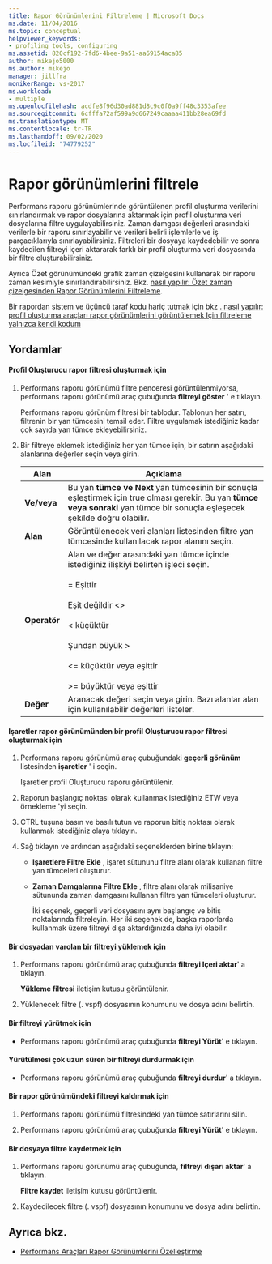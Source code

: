 ```yaml
---
title: Rapor Görünümlerini Filtreleme | Microsoft Docs
ms.date: 11/04/2016
ms.topic: conceptual
helpviewer_keywords:
- profiling tools, configuring
ms.assetid: 820cf192-7fd6-4bee-9a51-aa69154aca85
author: mikejo5000
ms.author: mikejo
manager: jillfra
monikerRange: vs-2017
ms.workload:
- multiple
ms.openlocfilehash: acdfe8f96d30ad881d8c9c0f0a9ff48c3353afee
ms.sourcegitcommit: 6cfffa72af599a9d667249caaaa411bb28ea69fd
ms.translationtype: MT
ms.contentlocale: tr-TR
ms.lasthandoff: 09/02/2020
ms.locfileid: "74779252"
---
```

# <a name="filter-report-views"></a>Rapor görünümlerini filtrele
Performans raporu görünümlerinde görüntülenen profil oluşturma verilerini sınırlandırmak ve rapor dosyalarına aktarmak için profil oluşturma veri dosyalarına filtre uygulayabilirsiniz. Zaman damgası değerleri arasındaki verilerle bir raporu sınırlayabilir ve verileri belirli işlemlerle ve iş parçacıklarıyla sınırlayabilirsiniz. Filtreleri bir dosyaya kaydedebilir ve sonra kaydedilen filtreyi içeri aktararak farklı bir profil oluşturma veri dosyasında bir filtre oluşturabilirsiniz.

 Ayrıca Özet görünümündeki grafik zaman çizelgesini kullanarak bir raporu zaman kesimiyle sınırlandırabilirsiniz. Bkz. [nasıl yapılır: Özet zaman çizelgesinden Rapor Görünümlerini Filtreleme](../profiling/how-to-filter-report-views-from-the-summary-timeline.md).

 Bir rapordan sistem ve üçüncü taraf kodu hariç tutmak için bkz [. nasıl yapılır: profil oluşturma araçları rapor görünümlerini görüntülemek Için filtreleme yalnızca kendi kodum](../profiling/how-to-filter-profiling-tools-report-views-to-display-just-my-code.md)

## <a name="procedures"></a>Yordamlar

#### <a name="to-create-a-profiler-report-filter"></a>Profil Oluşturucu rapor filtresi oluşturmak için

1. Performans raporu görünümü filtre penceresi görüntülenmiyorsa, performans raporu görünümü araç çubuğunda **filtreyi göster** ' e tıklayın.

     Performans raporu görünüm filtresi bir tablodur. Tablonun her satırı, filtrenin bir yan tümcesini temsil eder. Filtre uygulamak istediğiniz kadar çok sayıda yan tümce ekleyebilirsiniz.

2. Bir filtreye eklemek istediğiniz her yan tümce için, bir satırın aşağıdaki alanlarına değerler seçin veya girin.

    |Alan|Açıklama|
    |-----------|-----------------|
    |**Ve/veya**|Bu yan **tümce ve Next** yan tümcesinin bir sonuçla eşleştirmek için true olması gerekir. Bu yan **tümce veya sonraki** yan tümce bir sonuçla eşleşecek şekilde doğru olabilir.|
    |**Alan**|Görüntülenecek veri alanları listesinden filtre yan tümcesinde kullanılacak rapor alanını seçin.|
    |**Operatör**|Alan ve değer arasındaki yan tümce içinde istediğiniz ilişkiyi belirten işleci seçin.<br /><br /> = Eşittir<br /><br /> Eşit değildir <>  <br /><br /> < küçüktür<br /><br /> Şundan büyük ><br /><br /> <= küçüktür veya eşittir<br /><br /> >= büyüktür veya eşittir|
    |**Değer**|Aranacak değeri seçin veya girin. Bazı alanlar alan için kullanılabilir değerleri listeler.|

#### <a name="to-create-a-profiler-report-filter-from-the-marks-report-view"></a>Işaretler rapor görünümünden bir profil Oluşturucu rapor filtresi oluşturmak için

1. Performans raporu görünümü araç çubuğundaki **geçerli görünüm** listesinden **işaretler** ' i seçin.

    Işaretler profil Oluşturucu raporu görüntülenir.

2. Raporun başlangıç noktası olarak kullanmak istediğiniz ETW veya örnekleme 'yi seçin.

3. CTRL tuşuna basın ve basılı tutun ve raporun bitiş noktası olarak kullanmak istediğiniz olaya tıklayın.

4. Sağ tıklayın ve ardından aşağıdaki seçeneklerden birine tıklayın:

   - **Işaretlere Filtre Ekle** , işaret sütununu filtre alanı olarak kullanan filtre yan tümceleri oluşturur.

   - **Zaman Damgalarına Filtre Ekle** , filtre alanı olarak milisaniye sütununda zaman damgasını kullanan filtre yan tümceleri oluşturur.

     İki seçenek, geçerli veri dosyasını aynı başlangıç ve bitiş noktalarında filtreleyin. Her iki seçenek de, başka raporlarda kullanmak üzere filtreyi dışa aktardığınızda daha iyi olabilir.

#### <a name="to-load-an-existing-filter-from-a-file"></a>Bir dosyadan varolan bir filtreyi yüklemek için

1. Performans raporu görünümü araç çubuğunda **filtreyi Içeri aktar**' a tıklayın.

     **Yükleme filtresi** iletişim kutusu görüntülenir.

2. Yüklenecek filtre (. vspf) dosyasının konumunu ve dosya adını belirtin.

#### <a name="to-execute-a-filter"></a>Bir filtreyi yürütmek için

- Performans raporu görünümü araç çubuğunda **filtreyi Yürüt**' e tıklayın.

#### <a name="to-stop-a-filter-that-is-taking-too-long-to-execute"></a>Yürütülmesi çok uzun süren bir filtreyi durdurmak için

- Performans raporu görünümü araç çubuğunda **filtreyi durdur**' a tıklayın.

#### <a name="to-remove-a-filter-on-a-report-view"></a>Bir rapor görünümündeki filtreyi kaldırmak için

1. Performans raporu görünümü filtresindeki yan tümce satırlarını silin.

2. Performans raporu görünümü araç çubuğunda **filtreyi Yürüt**' e tıklayın.

#### <a name="to-save-a-filter-to-a-file"></a>Bir dosyaya filtre kaydetmek için

1. Performans raporu görünümü araç çubuğunda, **filtreyi dışarı aktar**' a tıklayın.

     **Filtre kaydet** iletişim kutusu görüntülenir.

2. Kaydedilecek filtre (. vspf) dosyasının konumunu ve dosya adını belirtin.

## <a name="see-also"></a>Ayrıca bkz.
- [Performans Araçları Rapor Görünümlerini Özelleştirme](../profiling/customizing-performance-tools-report-views.md)

